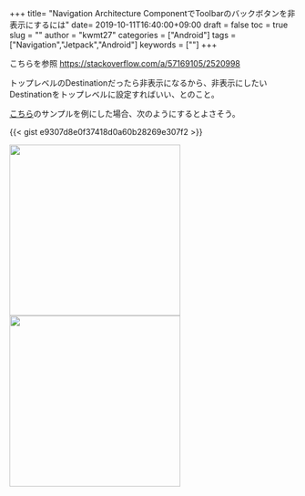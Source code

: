 +++
title= "Navigation Architecture ComponentでToolbarのバックボタンを非表示にするには"
date= 2019-10-11T16:40:00+09:00
draft = false
toc = true
slug = ""
author = "kwmt27"
categories = ["Android"]
tags = ["Navigation","Jetpack","Android"]
keywords = [""]
+++

こちらを参照 https://stackoverflow.com/a/57169105/2520998



トップレベルのDestinationだったら非表示になるから、非表示にしたいDestinationをトップレベルに設定すればいい、とのこと。


[こちら](https://github.com/android/architecture-components-samples/blob/master/NavigationAdvancedSample/app/src/main/java/com/example/android/navigationadvancedsample/MainActivity.kt#L68)のサンプルを例にした場合、次のようにするとよさそう。

{{< gist e9307d8e0f37418d0a60b28269e307f2 >}}


<img src="/images/2019/10/how-to-remove-back-button-of-toolbar-with-navigation-component/home.png" width="300">
<img src="/images/2019/10/how-to-remove-back-button-of-toolbar-with-navigation-component/about.png" width="300">


